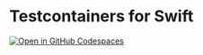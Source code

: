 # Testcontainers for Swift

[![Open in GitHub Codespaces](https://github.com/codespaces/badge.svg)](https://github.com/codespaces/new?hide_repo_select=true&ref=main&repo=833769655&machine=standardLinux32gb&devcontainer_path=.devcontainer%2Fdevcontainer.json&location=EastUs)

